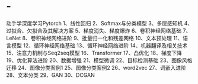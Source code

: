 # -
动手学深度学习Pytorch
1、线性回归
2、Softmax与分类模型
3、多层感知机
4、过拟合、欠拟合及其解决方案
5、梯度消失、梯度爆炸
6、卷积神经网络基础
7、LeNet
8、卷积神经网络进阶
9、批量归一化和残差网络
10、文本预处理
11、语言模型
12、循环神经网络基础
13、循环神经网络进阶
14、机器翻译及相关技术
15、注意力机制与Seq2seq模型
16、Transformer
17、凸优化
18、梯度下降
19、优化算法进阶
20、数据增强
21、模型微调
22、目标检测基础
23、图像风格迁移
24、图像分类案例1
25、图像分类案例2
26、word2vec
27、词嵌入进阶
28、文本分类
29、GAN
30、DCGAN
